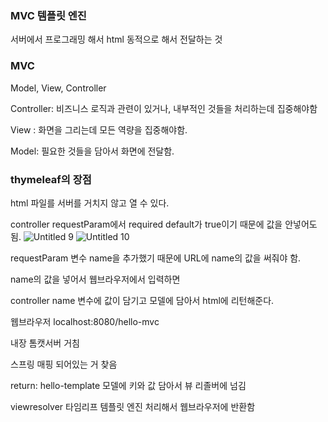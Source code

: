 ### MVC 템플릿 엔진

서버에서 프로그래밍 해서 html 동적으로 해서 전달하는 것

### MVC

Model, View, Controller

Controller: 비즈니스 로직과 관련이 있거나, 내부적인 것들을 처리하는데 집중해야함

View : 화면을 그리는데 모든 역량을 집중해야함.

Model: 필요한 것들을 담아서 화면에 전달함.

### thymeleaf의 장점

html 파일를 서버를 거치지 않고 열 수 있다.

controller requestParam에서 required default가 true이기 때문에 값을 안넣어도 됨.
![Untitled 9](https://user-images.githubusercontent.com/62877858/206881364-47ca744c-906d-4a55-aa18-7d7ea3cad59d.png)
![Untitled 10](https://user-images.githubusercontent.com/62877858/206881366-74b30d05-2393-41cb-9237-2c7dd510772f.png)

requestParam 변수 name을 추가했기 때문에 URL에 name의 값을 써줘야 함.

name의 값을 넣어서 웹브라우저에서 입력하면

controller name 변수에 값이 담기고 모델에 담아서 html에 리턴해준다.

웹브라우저 localhost:8080/hello-mvc

내장 톰캣서버 거침

스프링 매핑 되어있는 거 찾음

return: hello-template 모델에 키와 값 담아서 뷰 리졸버에 넘김

viewresolver 타임리프 템플릿 엔진 처리해서 웹브라우저에 반환함
